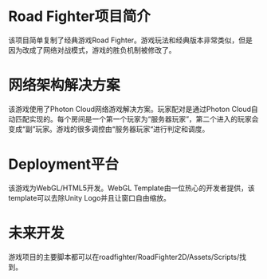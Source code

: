 # Road Fighter项目简介
该项目简单复制了经典游戏Road Fighter。游戏玩法和经典版本非常类似，但是因为改成了网络对战模式，游戏的胜负机制被修改了。

# 网络架构解决方案
该游戏使用了Photon Cloud网络游戏解决方案。玩家配对是通过Photon Cloud自动匹配实现的。每个房间是一个第一个玩家为“服务器玩家”，第二个进入的玩家会变成“副”玩家。游戏的很多调控由“服务器玩家“进行判定和调度。

# Deployment平台
该游戏为WebGL/HTML5开发。WebGL Template由一位热心的开发者提供，该template可以去除Unity Logo并且让窗口自由缩放。

# 未来开发
游戏项目的主要脚本都可以在roadfighter/RoadFighter2D/Assets/Scripts/找到。
